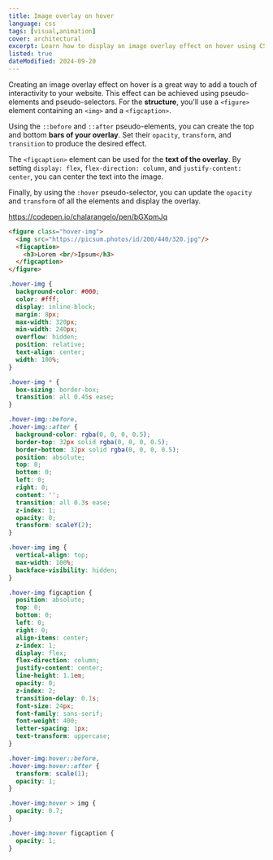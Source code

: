```yaml
---
title: Image overlay on hover
language: css
tags: [visual,animation]
cover: architectural
excerpt: Learn how to display an image overlay effect on hover using CSS.
listed: true
dateModified: 2024-09-20
---
```


Creating an image overlay effect on hover is a great way to add a touch of interactivity to your website. This effect can be achieved using pseudo-elements and pseudo-selectors. For the **structure**, you'll use a `<figure>` element containing an `<img>` and a `<figcaption>`.

Using the `::before` and `::after` pseudo-elements, you can create the top and bottom **bars of your overlay**. Set their `opacity`, `transform`, and `transition` to produce the desired effect.

The `<figcaption>` element can be used for the **text of the overlay**. By setting `display: flex`, `flex-direction: column`, and `justify-content: center`, you can center the text into the image.

Finally, by using the `:hover` pseudo-selector, you can update the `opacity` and `transform` of all the elements and display the overlay.

https://codepen.io/chalarangelo/pen/bGXpmJq

```html
<figure class="hover-img">
  <img src="https://picsum.photos/id/200/440/320.jpg"/>
  <figcaption>
    <h3>Lorem <br/>Ipsum</h3>
  </figcaption>
</figure>
```

```css
.hover-img {
  background-color: #000;
  color: #fff;
  display: inline-block;
  margin: 8px;
  max-width: 320px;
  min-width: 240px;
  overflow: hidden;
  position: relative;
  text-align: center;
  width: 100%;
}

.hover-img * {
  box-sizing: border-box;
  transition: all 0.45s ease;
}

.hover-img::before,
.hover-img::after {
  background-color: rgba(0, 0, 0, 0.5);
  border-top: 32px solid rgba(0, 0, 0, 0.5);
  border-bottom: 32px solid rgba(0, 0, 0, 0.5);
  position: absolute;
  top: 0;
  bottom: 0;
  left: 0;
  right: 0;
  content: '';
  transition: all 0.3s ease;
  z-index: 1;
  opacity: 0;
  transform: scaleY(2);
}

.hover-img img {
  vertical-align: top;
  max-width: 100%;
  backface-visibility: hidden;
}

.hover-img figcaption {
  position: absolute;
  top: 0;
  bottom: 0;
  left: 0;
  right: 0;
  align-items: center;
  z-index: 1;
  display: flex;
  flex-direction: column;
  justify-content: center;
  line-height: 1.1em;
  opacity: 0;
  z-index: 2;
  transition-delay: 0.1s;
  font-size: 24px;
  font-family: sans-serif;
  font-weight: 400;
  letter-spacing: 1px;
  text-transform: uppercase;
}

.hover-img:hover::before,
.hover-img:hover::after {
  transform: scale(1);
  opacity: 1;
}

.hover-img:hover > img {
  opacity: 0.7;
}

.hover-img:hover figcaption {
  opacity: 1;
}
```
